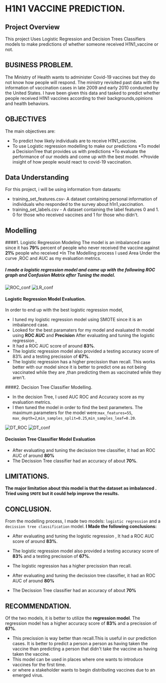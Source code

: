 # H1N1 VACCINE PREDICTION.

## Project Overview
This project Uses Logistic Regression and Decision Trees Classifiers models to make predictions of whether someone received H1N1_vaccine or not.

## BUSINESS PROBLEM.
The Ministry of Health wants to administer Covid-19 vaccines but they do not know how people will respond. The ministry revisited past data with the information of vaccination cases in late 2009 and early 2010 conducted by the United States. I have been given this data and tasked to predict whether people received H1N1 vaccines according to their backgrounds,opinions and health behaviors.

## OBJECTIVES
The main objectives are:

* To predict how likely individuals are to receive H1N1_vaccine.
* To use Logistic regression modelling to make our predictions
*To model a DecisionTree that provides us with predictions
*To evaluate the performance of our models and come up with the best model.
*Provide insight of how people would react to covid-19 vaccination.

## Data Understanding
For this project, i will be using information from datasets:

* training_set_features.csv- A dataset containing personal information of individuals who responded to the survey about h1n1_vaccination.
* training_set_labels.csv - A dataset containing the label features 0 and 1. 0 for those who received vaccines and 1 for those who didn't.

## Modelling
####1. Logistic Regression Modeling 
The model is an imbalanced case since it has **79%** percent of people who never received the vaccine against **21%**  people who received
*In The Modelling process I used Area Under the curve ,ROC and AUC as my evaluation metrics.
##### I made a logistic regression model and came up with the following ROC graph and Confusion Matrix after Tuning the model.

![ROC_conf](https://github.com/user-attachments/assets/6000264a-311e-4b70-9cc2-e863a9058f80)
![LR_conf](https://github.com/user-attachments/assets/7feb368b-b2f0-4125-87f8-47c51423a66d)
#### Logistic Regression Model Evaluation.
In order to end up with the best logistic regression model,
* I tuned my logistic regression model using SMOTE since it is an imbalanced case.
* Looked for the best paramaters for my model and evaluated th model using **ROC AUC** and **Precision**
After evaluating and tuning the logistic regression , 
* It had a ROC AUC score of around **83%**.
* The logistic regression model also provided a testing accuracy score of 83% and a testing precission of **67%**.
* The logistic regression has a higher precission than recall. This works better with our model since it is better to predict one as not being vaccinated while they are ,than predicting them as vaccinated while they aren't.

####2. Decision Tree Classifier Modelling.
* In the decision Tree, I used AUC ROC and Accuracy score as my evaluation metrics.
* I then tuned the model in order to find the best parameters.
 The maximum parameters for the model were:`max_features=55`, `max_depth=2`,`min_samples_split=0.25`,`min_samples_leaf=0.20`.

![DT_ROC](https://github.com/user-attachments/assets/742bd18b-a969-42ca-9e64-a6903b4bbf9e)
![DT_conf](https://github.com/user-attachments/assets/a4e41a72-7c4a-47a7-9284-eb5d02779831)
#### Decission Tree Classifier Model Evaluation
 * After evaluating and tuning the decission tree classifier, it had an ROC AUC of around **80%**
 * The Decission Tree classifier had an accuracy of about **70%**.
## LIMITATIONS.
****The major limitation about this model is that the dataset as imbalanced . Tried using `SMOTE` but it could help improve the results.****
## CONCLUSION.
From the modelling process, I made two models: `logistic regression` and a `decission tree classification` model.
****I Made the following conclusions:****
 * After evaluating and tuning the logistic regression , It had a ROC AUC score of around **83%**.
 * The logistic regression model also provided a testing accuracy score of **83%** and a testing precission of **67%**.
 * The logistic regression has a higher precission than recall.

 * After evaluating and tuning the decission tree classifier, it had an ROC AUC of around **80%**
 * The Decission Tree classifier had an accuracy of about **70%**

## RECOMMENDATION.
Of the two models, it is better to utilize the ****regression model****. The regression model has a higher accuracy score of **83%** and a precission of **67%**. 
* This precission is way better than recall.This is useful in our prediction cases. It is better to predict a person a person as having taken the vaccine than predicting a person that didn't take the vaccine as having taken the vaccine.
* This model can be used in places where one wants to introduce vaccines for the first time.
*  or where a stakeholder wants to begin distributing vaccines due to an emerged virus.









